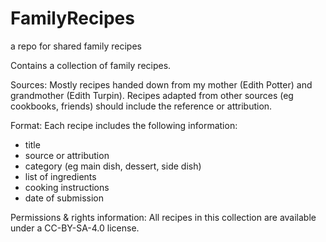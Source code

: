 # FamilyRecipes
a repo for shared family recipes

Contains a collection of family recipes.

Sources: Mostly recipes handed down from my mother (Edith Potter) and grandmother (Edith Turpin). Recipes adapted from other sources (eg cookbooks, friends) should include the reference or attribution.

Format: Each recipe includes the following information:
  - title
  - source or attribution
  - category (eg main dish, dessert, side dish)
  - list of ingredients
  - cooking instructions
  - date of submission

Permissions & rights information: All recipes in this collection are available under a CC-BY-SA-4.0 license.
